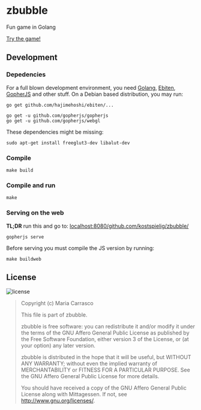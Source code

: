 zbubble
========

Fun game in Golang

[Try the game!](http://kostspielig.github.io/zbubble/)

Development
-----------

### Depedencies

For a full blown development environment, you need
[Golang](https://golang.org/), [Ebiten](https://hajimehoshi.github.io/ebiten/),
[GopherJS](https://github.com/gopherjs/gopherjs) and other
stuff.  On a Debian based distribution, you may run:

```
go get github.com/hajimehoshi/ebiten/...

go get -u github.com/gopherjs/gopherjs
go get -u github.com/gopherjs/webgl
```

These dependencies might be missing:

```
sudo apt-get install freeglut3-dev libalut-dev
```

### Compile

```
make build
```

### Compile and run

```
make
```

### Serving on the web

**TL;DR** run this and go to:
[localhost:8080/github.com/kostspielig/zbubble/](http://localhost:8080/github.com/kostspielig/zbubble/)

```
gopherjs serve
```

Before serving you must compile the JS version by running:

```
make buildweb
```


License
-------

![license](http://www.gnu.org/graphics/agplv3-155x51.png)

> Copyright (c) Maria Carrasco
>
> This file is part of zbubble.
>
> zbubble is free software: you can redistribute it and/or modify
> it under the terms of the GNU Affero General Public License as
> published by the Free Software Foundation, either version 3 of the
> License, or (at your option) any later version.
>
> zbubble is distributed in the hope that it will be useful, but
> WITHOUT ANY WARRANTY; without even the implied warranty of
> MERCHANTABILITY or FITNESS FOR A PARTICULAR PURPOSE.  See the GNU
> Affero General Public License for more details.
>
> You should have received a copy of the GNU Affero General Public
> License along with Mittagessen.  If not, see
> <http://www.gnu.org/licenses/>.
